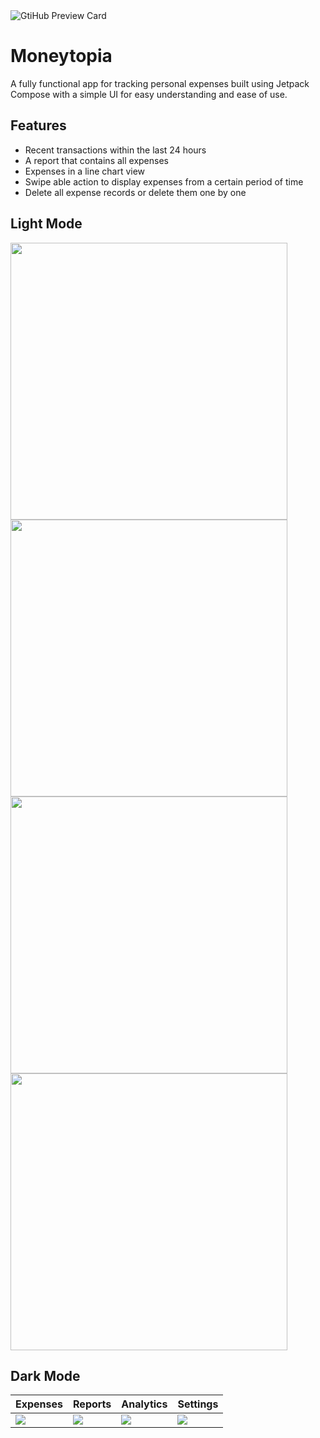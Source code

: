 <img src="art/banner.png" alt="GtiHub Preview Card">

# Moneytopia
A fully functional app for tracking personal expenses built using Jetpack Compose with a simple UI for easy understanding and ease of use.

## Features
- Recent transactions within the last 24 hours
- A report that contains all expenses
- Expenses in a line chart view
- Swipe able action to display expenses from a certain period of time
- Delete all expense records or delete them one by one

## Light Mode
<img src="art/1-light-expenses.png" width="443" alt=""> <img src="art/2-light-reports.png" width="443" alt=""> <img src="art/3-light-analytics.png" width="443" alt=""> <img src="art/4-light-settings.png" width="443" alt="">

## Dark Mode
| Expenses                            | Reports                            | Analytics                            | Settings                            |
|-------------------------------------|------------------------------------|--------------------------------------|-------------------------------------|
| <img src="art/1-dark-expenses.png"> | <img src="art/2-dark-reports.png"> | <img src="art/3-dark-analytics.png"> | <img src="art/4-dark-settings.png"> |